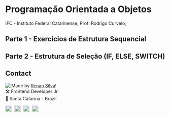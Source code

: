 # Programação Orientada a Objetos

IFC - Instituto Federal Catarinense;
Prof: Rodrigo Curvelo;

## Parte 1 - Exercícios de Estrutura Sequencial

## Parte 2 - Estrutura de Seleção (IF, ELSE, SWITCH)

## Contact

<img align="left" src="https://avatars.githubusercontent.com/renyzeraa?size=100">

Made by [Renan Silva](https://github.com/renyzeraa)! <br>
🛠 Frontend Developer Jr. <br>
📍 Santa Catarina - Brazil <br>

<a href="https://www.linkedin.com/in/renyzeraa" target="_blank"><img src="https://img.shields.io/badge/LinkedIn-0077B5?style=flat&logo=linkedin&logoColor=white" alt="LinkedIn Badge" height="20"></a>&nbsp;
<a href="mailto:renansilvaytb@gmail.com" target="_blank"><img src="https://img.shields.io/badge/Gmail-D14836?style=flat&logo=gmail&logoColor=white" alt="Gmail Badge" height="20"></a>&nbsp;
<a href="#"><img src="https://img.shields.io/badge/Discord-%237289DA.svg?logo=discord&logoColor=white" title="renan_s#7826" alt="Discord Badge" height="20"></a>&nbsp;
<a href="https://www.github.com/renyzeraa" target="_blank"><img src="https://img.shields.io/badge/GitHub-100000?style=flat&logo=github&logoColor=white" alt="GitHub Badge" height="20"></a>&nbsp;

<br clear="left"/>
